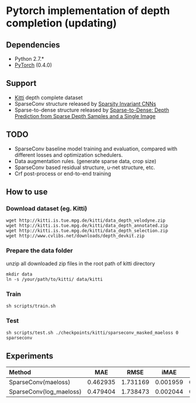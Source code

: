 # Pytorch implementation of depth completion (updating)

## Dependencies
- Python 2.7.*
- [PyTorch](http://pytorch.org/) (0.4.0)

## Support
- [Kitti](http://www.cvlibs.net/datasets/kitti/eval_depth.php?benchmark=depth_completion) depth complete dataset
- SparseConv structure released by [Sparsity Invariant CNNs](http://arxiv.org/abs/1708.06500)
- Sparse-to-dense structure released by [Sparse-to-Dense: Depth Prediction from Sparse Depth Samples and a Single Image](https://arxiv.org/pdf/1709.07492.pdf)

## TODO
- SparseConv baseline model training and evaluation, compared with different losses and optimization schedulers.
- Data augmentation rules. (generate sparse data, crop size)
- SparseConv based residual structure, u-net structure, etc.
- Crf post-process or end-to-end training

## How to use

### Download dataset (eg. Kitti)
```
wget http://kitti.is.tue.mpg.de/kitti/data_depth_velodyne.zip
wget http://kitti.is.tue.mpg.de/kitti/data_depth_annotated.zip
wget http://kitti.is.tue.mpg.de/kitti/data_depth_selection.zip
wget http://www.cvlibs.net/downloads/depth_devkit.zip
```
### Prepare the data folder
unzip all downloaded zip files in the root path of kitti directory
```
mkdir data
ln -s /your/path/to/kitti/ data/kitti
```
### Train
```
sh scripts/train.sh
```
### Test
```
sh scripts/test.sh ./checkpoints/kitti/sparseconv_masked_maeloss 0 sparseconv
```

## Experiments
|    Method                 |    MAE   |  RMSE    |  iMAE    |  iRMSE   | 
| :------------------------ | :------: | :------: | :------: | :------: |
| SparseConv(maeloss)       | 0.462935 | 1.731169 | 0.001959 | 0.006377 |
| SparseConv(log_maeloss)   | 0.479404 | 1.738473 | 0.002044 | 0.006431 |